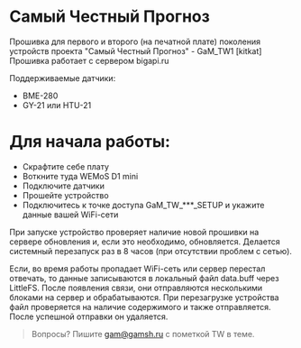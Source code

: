 # Самый Честный Прогноз

Прошивка для первого и второго (на печатной плате) поколения устройств проекта "Самый Честный Прогноз" - GaM_TW1 [kitkat]
Прошивка работает с сервером bigapi.ru

Поддерживаемые датчики: 
  - BME-280
  - GY-21 или HTU-21

# Для начала работы:
  - Скрафтите себе плату
  - Воткните туда WEMoS D1 mini
  - Подключите датчики 
  - Прошейте устройство
  - Подключитесь к точке доступа GaM_TW_***_SETUP и укажите данные вашей WiFi-сети


При запуске устройство проверяет наличие новой прошивки на сервере обновления и, если это необходимо, обновляется. Делается системный перезапуск раз в 8 часов (при отсутствии проблем с сетью).

Если, во время работы пропадает WiFi-сеть или сервер перестал отвечать, то данные записываются в локальный файл data.buff через LittleFS. После появления связи, они отправляются несколькими блоками на сервер и обрабатываются. При перезагрузке устройства файл проверяется на наличие содержимого и также отправляется. После успешной отправки он удаляется.

> Вопросы? Пишите gam@gamsh.ru с пометкой TW в теме.
